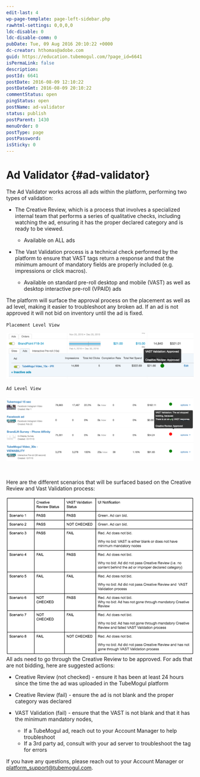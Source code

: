 ```yaml
---
edit-last: 4
wp-page-template: page-left-sidebar.php
rawhtml-settings: 0,0,0,0
ldc-disable: 0
ldc-disable-comm: 0
pubDate: Tue, 09 Aug 2016 20:10:22 +0000
dc-creator: hthomas@adobe.com
guid: https://education.tubemogul.com/?page_id=6641
isPermaLink: false
description: 
postId: 6641
postDate: 2016-08-09 12:10:22
postDateGmt: 2016-08-09 20:10:22
commentStatus: open
pingStatus: open
postName: ad-validator
status: publish
postParent: 1430
menuOrder: 0
postType: page
postPassword: 
isSticky: 0
---
```


# Ad Validator {#ad-validator}

The Ad Validator works across all ads within the platform, performing two types of validation:

* The Creative Review, which is a process that involves a specialized internal team that&nbsp;performs&nbsp;a series of qualitative checks, including watching the ad, ensuring it has the proper declared category and is ready to be viewed.

    * Available on ALL ads

* The Vast Validation process is a technical check performed by the platform to ensure that VAST tags return a response and that the minimum amount of mandatory fields are properly included (e.g. impressions or click macros).

    * Available on standard pre-roll desktop and mobile (VAST) as well as desktop interactive pre-roll (VPAID) ads

The platform will surface the approval process on the placement as well as ad level, making it easier to troubleshoot any broken ad. If an ad is not approved it will not bid on inventory until the ad is fixed.

`Placement Level View`

[ ![Screen Shot 2016-08-23 at 12.08.26 PM](assets/screen-shot-2016-08-23-at-12.08.26-pm1-1024x249.png)](assets/screen-shot-2016-08-23-at-12.08.26-pm1.png)

`Ad Level View`

[ ![Screen Shot 2016-08-23 at 12.09.04 PM](assets/screen-shot-2016-08-23-at-12.09.04-pm-1024x351.png)](assets/screen-shot-2016-08-23-at-12.09.04-pm.png)

&nbsp;

Here are the different scenarios that will be surfaced based on the Creative Review and Vast Validation process:

[ ![2016-08-23_0903](assets/2016-08-23-0903.png)](assets/2016-08-23-0903.png)
All ads need to go through the Creative Review to be approved. For ads that are not bidding, here are suggested actions:

* Creative Review (not checked) - ensure it has been at least 24 hours since the time the ad was uploaded in the TubeMogul platform
* Creative Review (fail) - ensure the ad is not blank and the proper category was declared
* VAST Validation (fail) - ensure that the VAST is not blank and that it has the minimum mandatory nodes,

    * If a TubeMogul ad, reach out to your Account Manager to help troubleshoot
    * If a 3rd party ad, consult with your ad server to troubleshoot the tag for errors

If you have any questions, please reach out to your Account Manager or platform_support@tubemogul.com. 